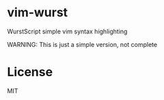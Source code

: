 # vim-wurst

WurstScript simple vim syntax highlighting

WARNING: This is just a simple version, not complete

# License

MIT
